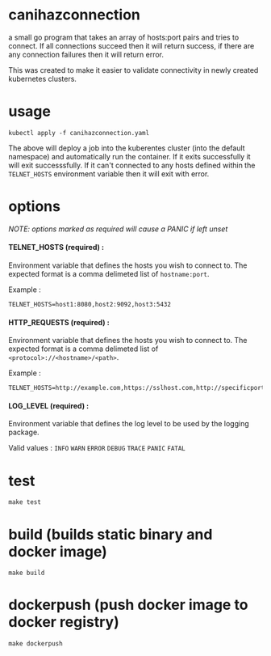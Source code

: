 canihazconnection
=================

a small go program that takes an array of hosts:port pairs and tries to connect. If all connections succeed then it will return success, if there are any connection failures then it will return error.

This was created to make it easier to validate connectivity in newly created kubernetes clusters.

usage
=====

```
kubectl apply -f canihazconnection.yaml
```

The above will deploy a job into the kuberentes cluster (into the default namespace) and automatically run the container. If it exits successfully it will exit successsfully. If it can't connected to any hosts defined within the `TELNET_HOSTS` environment variable then it will exit with error.

options
=======

*NOTE: options marked as required will cause a PANIC if left unset* 

#### TELNET_HOSTS (required) :
Environment variable that defines the hosts you wish to connect to. The expected format is a comma delimeted list of `hostname:port`.

Example :
```
TELNET_HOSTS=host1:8080,host2:9092,host3:5432
```

#### HTTP_REQUESTS (required) :
Environment variable that defines the hosts you wish to connect to. The expected format is a comma delimeted list of `<protocol>://<hostname>/<path>`.

Example :
```
TELNET_HOSTS=http://example.com,https://sslhost.com,http://specificporthost:8888,https://host.com/with/path
```

#### LOG_LEVEL (required) :
Environment variable that defines the log level to be used by the logging package.

Valid values : `INFO` `WARN` `ERROR` `DEBUG` `TRACE` `PANIC` `FATAL`

test
====

```
make test
```

build (builds static binary and docker image)
=============================================

```
make build
```


dockerpush (push docker image to docker registry)
=================================================

```
make dockerpush
```